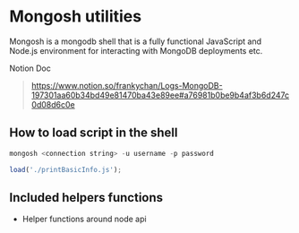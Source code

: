 # Mongosh utilities

Mongosh is a mongodb shell that is a fully functional JavaScript and Node.js environment for interacting with MongoDB deployments etc.

Notion Doc

> https://www.notion.so/frankychan/Logs-MongoDB-197301aa60b34bd49e81470ba43e89ee#a76981b0be9b4af3b6d247c0d08d6c0e

## How to load script in the shell

```javascript
mongosh <connection string> -u username -p password

load('./printBasicInfo.js');
```

## Included helpers functions

- Helper functions around node api
